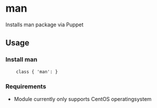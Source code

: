 # man

Installs man package via Puppet

## Usage

### Install man

```
    class { 'man': }
```

### Requirements

* Module currently only supports CentOS operatingsystem
